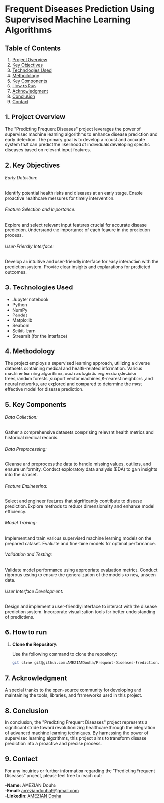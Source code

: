 # Frequent Diseases Prediction Using Supervised Machine Learning Algorithms

## Table of Contents

1. [Project Overview](#1-project-overview)
2. [Key Objectives](#2-key-bjectives)
3. [Technologies Used](#3-technologies-used)
4. [Methodology](#4-methodology)
5. [Key Components](#5-key-components)
6. [How to Run](#6-how-to-run)
7. [Acknowledgment](#7-acknowledgment)
8. [Conclusion](#8-conclusion)
9. [Contact](#9-contact)

## 1. Project Overview

The "Predicting Frequent Diseases" project leverages the power of supervised machine learning algorithms to enhance disease prediction and early detection. The primary goal is to develop a robust and accurate system that can predict the likelihood of individuals developing specific diseases based on relevant input features.

## 2. Key Objectives

###### Early Detection:

Identify potential health risks and diseases at an early stage.
Enable proactive healthcare measures for timely intervention.

###### Feature Selection and Importance:

Explore and select relevant input features crucial for accurate disease prediction.
Understand the importance of each feature in the prediction process.
###### User-Friendly Interface:

Develop an intuitive and user-friendly interface for easy interaction with the prediction system.
Provide clear insights and explanations for predicted outcomes.

## 3. Technologies Used

- Jupyter notebook
- Python
- NumPy
- Pandas
- Matplotlib
- Seaborn
- Scikit-learn
- Streamlit (for the interface)

## 4. Methodology

The project employs a supervised learning approach, utilizing a diverse datasets containing medical and health-related information. Various machine learning algorithms, such as logistic regression,decision trees,random forests ,support vector machines,K-nearest neighbors ,and neural networks, are explored and compared to determine the most effective model for disease prediction.

## 5. Key Components
###### Data Collection:

Gather a comprehensive datasets comprising relevant health metrics and historical medical records.
###### Data Preprocessing:

Cleanse and preprocess the data to handle missing values, outliers, and ensure uniformity.
Conduct exploratory data analysis (EDA) to gain insights into the dataset.
###### Feature Engineering:

Select and engineer features that significantly contribute to disease prediction.
Explore methods to reduce dimensionality and enhance model efficiency.
###### Model Training:

Implement and train various supervised machine learning models on the prepared dataset.
Evaluate and fine-tune models for optimal performance.
###### Validation and Testing:

Validate model performance using appropriate evaluation metrics.
Conduct rigorous testing to ensure the generalization of the models to new, unseen data.
###### User Interface Development:

Design and implement a user-friendly interface to interact with the disease prediction system.
Incorporate visualization tools for better understanding of predictions.

## 6. How to run
1. **Clone the Repository:**

   Use the following command to clone the repository:

   ```bash
   git clone git@github.com:AMEZIANDouha/Frequent-Diseases-Prediction.git
   
## 7. Acknowledgment
A special thanks to the open-source community for developing and maintaining the tools, libraries, and frameworks used in this project.

## 8. Conclusion
In conclusion, the "Predicting Frequent Diseases" project represents a significant stride toward revolutionizing healthcare through the integration of advanced machine learning techniques. By harnessing the power of supervised learning algorithms, this project aims to transform disease prediction into a proactive and precise process.

## 9. Contact

For any inquiries or further information regarding the "Predicting Frequent Diseases" project, please feel free to reach out:

 -**Name:** AMEZIAN Douha  
 -**Email:** [ameziandouha9@gmail.com](ameziandouha9@gmail.com)  
 -**LinkedIn:** [AMEZIAN Douha](https://www.linkedin.com/in/douha-amezian-033629280/)  

